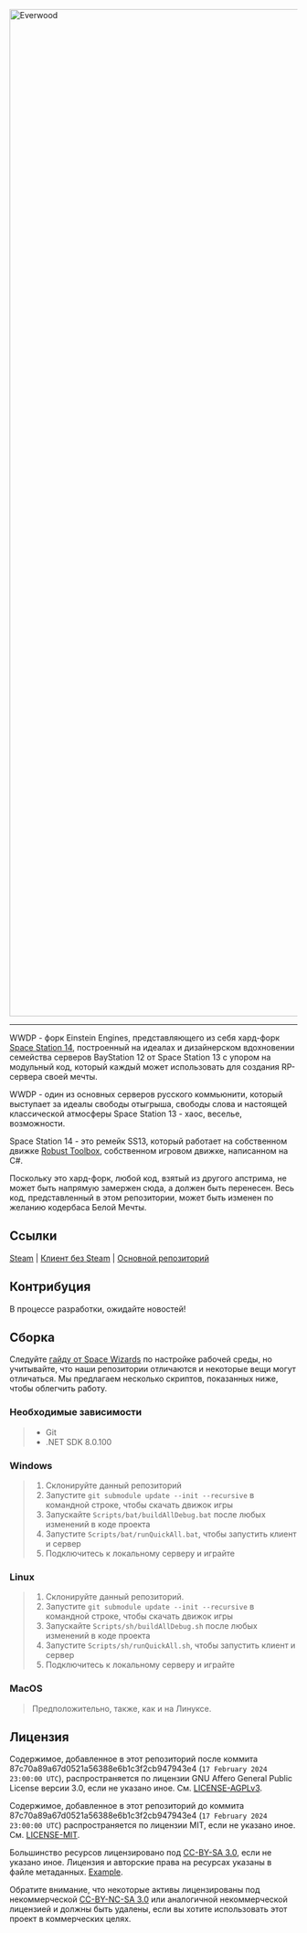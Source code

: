 [<img src="https://iimg.su/i/At17f" alt="Everwood" width="1764" align="center">](https://github.com/AtaraxiaSpaceFoundation/Everwood-14)

---

WWDP - форк Einstein Engines, представляющего из себя хард-форк  [Space Station 14](https://github.com/space-wizards/space-station-14), построенный на идеалах и дизайнерском вдохновении семейства серверов BayStation 12 от Space Station 13 с упором на модульный код, который каждый может использовать для создания RP-сервера своей мечты.

WWDP - один из основных серверов русского коммьюнити, который выступает за идеалы свободы отыгрыша, свободы слова и настоящей классической атмосферы Space Station 13 - хаос, веселье, возможности.

Space Station 14 - это ремейк SS13, который работает на собственном движке  [Robust Toolbox](https://github.com/space-wizards/RobustToolbox), собственном игровом движке, написанном на C#.

Поскольку это хард-форк, любой код, взятый из другого апстрима, не может быть напрямую замержен сюда, а должен быть перенесен.
Весь код, представленный в этом репозитории, может быть изменен по желанию кодербаса Белой Мечты.

## Ссылки

[Steam](https://store.steampowered.com/app/2585480/Space_Station_Multiverse/) | [Клиент без Steam](https://spacestationmultiverse.com/downloads/) | [Основной репозиторий](https://github.com/Simple-Station/Einstein-Engines)

## Контрибуция

В процессе разработки, ожидайте новостей!

## Сборка

Следуйте [гайду от Space Wizards](https://docs.spacestation14.com/en/general-development/setup/setting-up-a-development-environment.html) по настройке рабочей среды, но учитывайте, что наши репозитории отличаются и некоторые вещи могут отличаться.
Мы предлагаем несколько скриптов, показанных ниже, чтобы облегчить работу.

### Необходимые зависимости

> - Git
> - .NET SDK 8.0.100


### Windows

> 1. Склонируйте данный репозиторий
> 2. Запустите `git submodule update --init --recursive` в командной строке, чтобы скачать движок игры
> 3. Запускайте `Scripts/bat/buildAllDebug.bat` после любых изменений в коде проекта
> 4. Запустите `Scripts/bat/runQuickAll.bat`, чтобы запустить клиент и сервер
> 5. Подключитесь к локальному серверу и играйте

### Linux

> 1. Склонируйте данный репозиторий.
> 2. Запустите `git submodule update --init --recursive` в командной строке, чтобы скачать движок игры
> 3. Запускайте `Scripts/sh/buildAllDebug.sh` после любых изменений в коде проекта
> 4. Запустите `Scripts/sh/runQuickAll.sh`, чтобы запустить клиент и сервер
> 5. Подключитесь к локальному серверу и играйте

### MacOS

> Предположительно, также, как и на Линуксе.

## Лицензия

Содержимое, добавленное в этот репозиторий после коммита 87c70a89a67d0521a56388e6b1c3f2cb947943e4 (`17 February 2024 23:00:00 UTC`), распространяется по лицензии GNU Affero General Public License версии 3.0, если не указано иное.
См. [LICENSE-AGPLv3](./LICENSE-AGPLv3.txt).

Содержимое, добавленное в этот репозиторий до коммита 87c70a89a67d0521a56388e6b1c3f2cb947943e4 (`17 February 2024 23:00:00 UTC`) распространяется по лицензии MIT, если не указано иное.
См. [LICENSE-MIT](./LICENSE-MIT.txt).

Большинство ресурсов лицензировано под [CC-BY-SA 3.0](https://creativecommons.org/licenses/by-sa/3.0/), если не указано иное. Лицензия и авторские права на ресурсах указаны в файле метаданных.
[Example](./Resources/Textures/Objects/Tools/crowbar.rsi/meta.json).

Обратите внимание, что некоторые активы лицензированы под некоммерческой [CC-BY-NC-SA 3.0](https://creativecommons.org/licenses/by-nc-sa/3.0/) или аналогичной некоммерческой лицензией и должны быть удалены, если вы хотите использовать этот проект в коммерческих целях.
